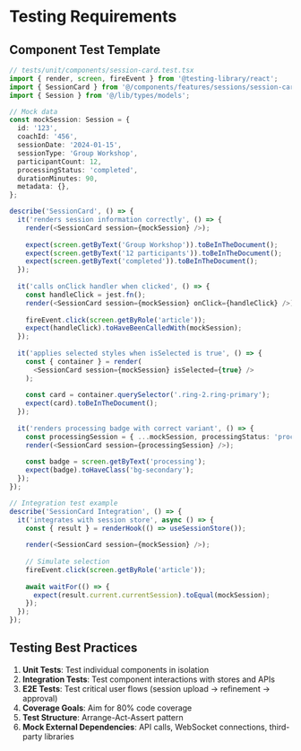 # Testing Requirements

## Component Test Template

```typescript
// tests/unit/components/session-card.test.tsx
import { render, screen, fireEvent } from '@testing-library/react';
import { SessionCard } from '@/components/features/sessions/session-card';
import { Session } from '@/lib/types/models';

// Mock data
const mockSession: Session = {
  id: '123',
  coachId: '456',
  sessionDate: '2024-01-15',
  sessionType: 'Group Workshop',
  participantCount: 12,
  processingStatus: 'completed',
  durationMinutes: 90,
  metadata: {},
};

describe('SessionCard', () => {
  it('renders session information correctly', () => {
    render(<SessionCard session={mockSession} />);
    
    expect(screen.getByText('Group Workshop')).toBeInTheDocument();
    expect(screen.getByText('12 participants')).toBeInTheDocument();
    expect(screen.getByText('completed')).toBeInTheDocument();
  });
  
  it('calls onClick handler when clicked', () => {
    const handleClick = jest.fn();
    render(<SessionCard session={mockSession} onClick={handleClick} />);
    
    fireEvent.click(screen.getByRole('article'));
    expect(handleClick).toHaveBeenCalledWith(mockSession);
  });
  
  it('applies selected styles when isSelected is true', () => {
    const { container } = render(
      <SessionCard session={mockSession} isSelected={true} />
    );
    
    const card = container.querySelector('.ring-2.ring-primary');
    expect(card).toBeInTheDocument();
  });
  
  it('renders processing badge with correct variant', () => {
    const processingSession = { ...mockSession, processingStatus: 'processing' };
    render(<SessionCard session={processingSession} />);
    
    const badge = screen.getByText('processing');
    expect(badge).toHaveClass('bg-secondary');
  });
});

// Integration test example
describe('SessionCard Integration', () => {
  it('integrates with session store', async () => {
    const { result } = renderHook(() => useSessionStore());
    
    render(<SessionCard session={mockSession} />);
    
    // Simulate selection
    fireEvent.click(screen.getByRole('article'));
    
    await waitFor(() => {
      expect(result.current.currentSession).toEqual(mockSession);
    });
  });
});
```

## Testing Best Practices

1. **Unit Tests**: Test individual components in isolation
2. **Integration Tests**: Test component interactions with stores and APIs
3. **E2E Tests**: Test critical user flows (session upload → refinement → approval)
4. **Coverage Goals**: Aim for 80% code coverage
5. **Test Structure**: Arrange-Act-Assert pattern
6. **Mock External Dependencies**: API calls, WebSocket connections, third-party libraries
